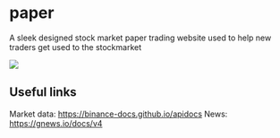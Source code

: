 # paper
A sleek designed stock market paper trading website used to help new traders get used to the stockmarket

<img src="https://cdn.discordapp.com/attachments/845499036588572692/862026951026802738/Screenshot_10.png" />

## Useful links

Market data: https://binance-docs.github.io/apidocs
News: https://gnews.io/docs/v4
